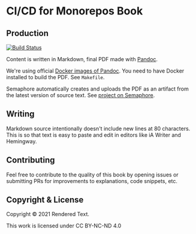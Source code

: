 # CI/CD for Monorepos Book

## Production

[![Build Status](https://semaphore-oss.semaphoreci.com/badges/book-monorepo-cicd/branches/master.svg)](https://semaphore-oss.semaphoreci.com/projects/book-monorepo-cicd)

Content is written in Markdown, final PDF made with [Pandoc][pandoc].

We're using official [Docker images of Pandoc][pandoc-docker].
You need to have Docker installed to build the PDF. See `Makefile`.

Semaphore automatically creates and uploads the PDF as an artifact from the
latest version of source text. See [project on Semaphore][semaphore-project].

## Writing

Markdown source intentionally doesn't include new lines at 80 characters. This
is so that text is easy to paste and edit in editors like iA Writer and
Hemingway.

## Contributing

Feel free to contribute to the quality of this book by opening issues or
submitting PRs for improvements to explanations, code snippets, etc.

## Copyright & License

Copyright © 2021 Rendered Text.

This work is licensed under CC BY-NC-ND 4.0 <a href="https://creativecommons.org/licenses/by-nc-nd/4.0"><img height="16" style="margin-left: 3px;vertical-align:text-bottom;" src="https://search.creativecommons.org/static/img/cc_icon.svg" /><img height="16" style="margin-left: 3px;vertical-align:text-bottom;" src="https://search.creativecommons.org/static/img/cc-by_icon.svg" /><img height="16" style="margin-left: 3px;vertical-align:text-bottom;" src="https://search.creativecommons.org/static/img/cc-nc_icon.svg" /><img height="16" style="important;margin-left: 3px;vertical-align:text-bottom;" src="https://search.creativecommons.org/static/img/cc-nd_icon.svg" /></a>

[pandoc]: https://pandoc.org
[pandoc-docker]: https://github.com/pandoc/dockerfiles
[semaphore-project]: https://semaphore-oss.semaphoreci.com/projects/book-cicd-docker-kubernetes
